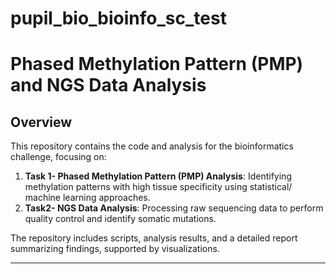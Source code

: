 # pupil_bio_bioinfo_sc_test

# Phased Methylation Pattern (PMP) and NGS Data Analysis

## Overview
This repository contains the code and analysis for the bioinformatics challenge, focusing on:
1. **Task 1- Phased Methylation Pattern (PMP) Analysis**: Identifying methylation patterns with high tissue specificity using statistical/ machine learning approaches.
2. **Task2- NGS Data Analysis**: Processing raw sequencing data to perform quality control and identify somatic mutations.

The repository includes scripts, analysis results, and a detailed report summarizing findings, supported by visualizations.

---


